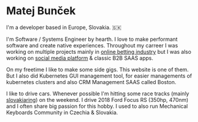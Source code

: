 # Matej Bunček
I'm a developer based in Europe, Slovakia. 🇸🇰

I'm Software / Systems Engineer by hearth. I love to make performant software and create native experiences. Throughout my carreer I was working on multiple projects mainly in [online betting industry](https://www.betsys.com/) but I was also working on [social media platform](https://www.combyne.com/) & classic B2B SAAS apps.

On my freetime I like to make some side gigs. This website is one of them. But I also did Kubernetes GUI management tool, for easier managements of kubernetes clusters and also CRM Management SAAS called Boston.

I like to drive cars. Whenever possible I'm hitting some race tracks (mainly [slovakiaring](https://slovakiaring.sk/)) on the weekend. I drive 2018 Ford Focus RS (350hp, 470nm) and I often share big passion for this hobby. I used to also run Mechanical Keyboards Community in Czechia & Slovakia.

